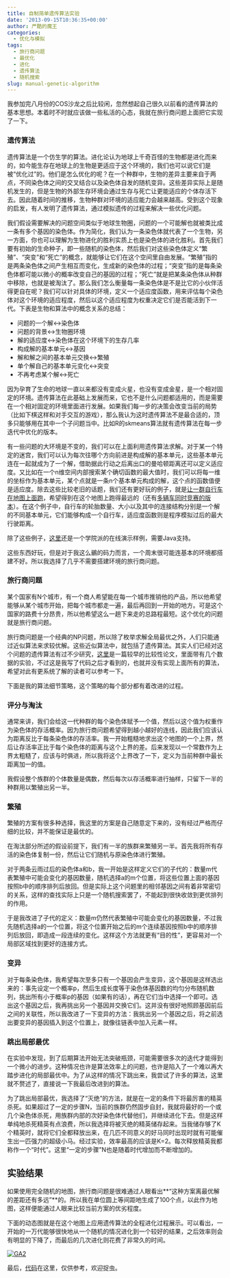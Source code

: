 ```yaml
---
title: 自制简单遗传算法实验
date: '2013-09-15T10:36:35+00:00'
author: 严酷的魔王
categories:
  - 优化与模拟
tags:
  - 旅行商问题
  - 最优化
  - 进化
  - 遗传算法
  - 随机搜索
slug: manual-genetic-algorithm
---
```


我参加完八月份的COS沙龙之后比较闲，忽然想起自己很久以前看的遗传算法的基本思想。本着时不时就应该做一些私活的心态，我就在旅行商问题上面把它实现了一下。

### **遗传算法**

遗传算法是一个仿生学的算法。进化论认为地球上千奇百怪的生物都是进化而来的，如今能生存在地球上的生物是更适应于这个环境的，我们也可以说它们是被“优化过”的。他们是怎么优化的呢？在一个种群中，生物的差异主要来自于两点，不同染色体之间的交叉结合以及染色体自发的随机变异。这些差异实际上是随机发生的，但是生物的外部生存环境会通过生存与死亡让更能适应的个体存活下去。因此随着时间的推移，生物种群对环境的适应能力会越来越高。受到这个现象的启发，有人发明了遗传算法，通过模拟遗传的过程来解决一些优化问题。
  
<!--more-->


  
我们假设需要解决的问题空间类似于地球生物圈，问题的一个可能解也就被类比成一条有多个基因的染色体。作为简化，我们认为一条染色体就代表了一个生物，另一方面，你也可以理解为生物进化的胜利实质上也是染色体的进化胜利。首先我们要有初始的生命种子，即一些随机的染色体，然后我们对这些染色体定义“繁殖”、“突变”和“死亡”的概念，就能够让它们在这个空间里自由发展。“繁殖”指的是两条染色体之间产生相互而变化，生成新的染色体的过程；“突变”指的是每条染色体都可能以微小的概率改变自己的基因的过程；“死亡”就是把某条染色体从种群中移除，也就是被淘汰了。那么我们怎么衡量每一条染色体是不是比它的小伙伴活得更自在呢？我们可以针对具体的环境，定义一个适应度函数，用来评估每个染色体对这个环境的适应程度，然后以这个适应程度为权重决定它们是否能活到下一代。下表是生物和算法中的概念关系的总结：

  * 问题的一个解↔染色体
  * 问题的背景↔生物圈环境
  * 解的适应度↔染色体在这个环境下的生存几率
  * 构成解的基本单元↔基因
  * 解和解之间的基本单元交换↔繁殖
  * 单个解自己的基本单元变化↔突变
  * 不再考虑某个解↔死亡

因为孕育了生命的地球一直以来都没有变成火星，也没有变成金星，是一个相对固定的环境。遗传算法在此基础上发展而来，它也不是什么问题都适用的，而是需要在一个相对固定的环境里面进行发展。如果我们每一步的决策会改变当前的局势（比如下棋这样和对手交互的游戏），那么我认为这时遗传算法不是最合适的，顶多只能够用在其中一个子问题当中。比如R的skmeans算法就有遗传算法在每一步迭代中优化的版本。

有一些问题的大环境是不变的，我们可以在上面利用遗传算法求解。对于某一个特定的迷宫，我们可以认为每次往哪个方向前进是构成解的基本单元，这些基本单元连在一起就成为了一个解，借助据此行动之后离出口的曼哈顿距离还可以定义适应度。又比如在一个n维空间内部搜索某个确切函数的最大值时，我们可以将每一维的坐标作为基本单元，某个点就是一条n个基本单元构成的解，这个点的函数值便是适应度。除去这些比较老旧的话题，我们还有更好玩的例子，就是[让一群自行车在地图上面跑](http://boxcar2d.com/)，希望得到在这个地图上跑得最远的（还有[多辆车同时竞赛的版本](http://gencar.co/)）。在这个例子中，自行车的轮胎数量、大小以及其中的连接结构分别是一个解的不同基本单元，它们能够构成一个自行车，适应度函数则是程序模拟过后的最大行驶距离。

除了这些例子，[这里](http://userweb.eng.gla.ac.uk/yun.li/ga_demo/)还是一个学院派的在线演示样例，需要Java支持。

这些东西好玩，但是对于我这么鶸的码力而言，一个周末很可能连基本的环境都搭建不好。所以我选择了几乎不需要搭建环境的旅行商问题。

### **旅行商问题**

某个国家有N个城市，有一个商人希望能在每一个城市推销他的产品，所以他希望能够从某个城市开始，把每个城市都走一遍，最后再回到一开始的地方。可是这个国家的路费十分昂贵，所以他希望这么一趟下来走的总路程最短。这个优化的问题就是旅行商问题。

旅行商问题是一个经典的NP问题，所以除了枚举求解全局最优之外，人们只能通过近似算法来求较优解。这些近似算法中，就包括了遗传算法。其实人们已经对这个问题的遗传算法有过不少研究，[这里](http://www.dca.fee.unicamp.br/~gomide/courses/EA072/artigos/Genetic_Algorithm_TSPR_eview_Larranaga_1999.pdf)是一篇较早的比较性论文，里面带有几个数据的实验，不过这是我写了代码之后才看到的，也就并没有实现上面所有的算法，希望对此有更系统了解的读者可以参考一下。

下面是我的算法细节策略，这个策略的每个部分都有着改进的过程。

### **评分与淘汰**

通常来讲，我们会给这一代种群的每个染色体赋予一个值，然后以这个值为权重作为染色体的存活概率。因为旅行商问题希望得到越小越好的连线，因此我们应该认为距离反比于每条染色体的存活率。我一开始粗糙地求出这个地图的一个上界，然后让存活率正比于每个染色体的距离与这个上界的差。后来发现以一个常数作为上界太粗糙了，应该与时俱进，所以我将这个上界改了一下，定义为当前种群中最长距离加一的值。

我假设整个族群的个体数量是偶数，然后每次以存活概率进行抽样，只留下一半的种群用以繁殖出另一半。

### **繁殖**

繁殖的方案有很多种选择，我这里的方案是自己随意定下来的，没有经过严格而仔细的比较，并不能保证是最优的。

在淘汰部分所述的假设前提下，我们有一半的族群来繁殖另一半。首先我将所有存活的染色体复制一份，然后让它们随机与原染色体进行繁殖。

对于两条云雨过后的染色体a和b，我一开始是这样定义它们的子代的：数量m代表繁殖中可能会变化的基因数量，随机选择a的m个位置，将这些位置上面的基因按照b中的顺序排列后放回。但是实际上这个问题里的相邻基因之间有着非常密切的关系，这样的查找实际上只是一个随机搜索罢了，不能起到很快收敛到更优排列的作用。

于是我改进了子代的定义：数量m仍然代表繁殖中可能会变化的基因数量，不过我先随机选择a的一个位置，将这个位置开始之后的m个连续基因按照b中的顺序排列后放回，即造成一段连续的变化。这样这个方法就更有“目的性”，更容易对一个局部区域找到更好的连接方式。

### **变异**

对于每条染色体，我希望每次至多只有一个基因会产生变异，这个基因是这样选出来的：事先设定一个概率p，然后生成长度等于染色体基因数的均匀分布随机数列，挑出所有小于概率p的基因（如果有的话），再在它们当中选择一个即可。选出这个基因之后，我再挑出另一个基因并交换它们。这并没有很好地照顾基因前后之间的关联性，所以我改进了一下变异的方法：我挑出另一个基因之后，将之前选出要变异的基因插入到这个位置上，就像往链表中加入元素一样。

### **跳出局部最优**

在实验中发现，到了后期算法开始无法突破瓶颈，可能需要很多次的迭代才能得到一个微小的进步。这种情况也许是算法效率上的问题，也许是陷入了一个难以再大踏步进化的局部最优中。为了从这样的情况下跳出来，我尝试了许多的算法，这里就不赘述了，直接说一下我最后改进到的算法。

为了跳出局部最优，我选择了“灭绝”的方法，就是在一定的条件下将最厉害的精英杀死。如果超过了一定的步骤N，当前的族群仍然固步自封，我就将最好的一个或几个染色体杀死，用族群内部的次好染色体代替他们，并继续进化下去。但是这样单纯地杀死精英有点浪费，所以我选择将被灭绝的精英储存起来。当我储存够了K个精英时，就将它们全都释放出来，在几匹不同意义的好马同时出现时就有可能催生出一匹强力的超级小马。经过实验，效率最高的应该是K=2。每次释放精英我都称作一个“时代”。这里“一定的步骤”N也是随着时代增加而不断增加的。

## **实验结果**

如果使用完全随机的地图，旅行商问题是很难通过人眼看出**“这种方案离最优解的差距还有多远”**的。所以我在单位圆上等间距地生成了100个点，以此作为地图，这样便能通过人眼来比较当前方案的优劣程度。

下面的动态图就是在这个地图上应用遗传算法的全程进化过程展示。可以看出，一开始的一万代能够很快地从一个随机的情况进化到一个较好的结果，之后效率则会有明显的下降了，而最后的几次进化则花费了非常久的时间。

[![](http://ww3.sinaimg.cn/mw690/61830650jw1e84jucph1dg20fk0gob2b.gif "GA2")](http://ww3.sinaimg.cn/mw690/61830650jw1e84jucph1dg20fk0gob2b.gif)

最后，[代码](https://github.com/hetong007/code4cos/tree/master/Genetic%20Algorithm%20for%20Travelling%20Salesman%20Problem)在这里，仅供参考，欢迎捉虫。
